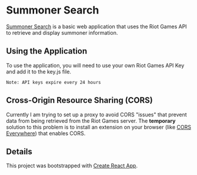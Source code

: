 # Summoner Search

[Summoner Search]( http://Puepis.github.io/lolsearcher) is a basic web application that uses the Riot Games API to
retrieve and display summoner information.

## Using the Application
To use the application, you will need to use your own Riot Games API Key and add it to the key.js file.

`Note: API keys expire every 24 hours`

## Cross-Origin Resource Sharing (CORS)
Currently I am trying to set up a proxy to avoid CORS "issues" that prevent data from being retrieved from the Riot Games server. The **temporary** solution to this problem is to install an extension on your browser (like [CORS Everywhere](https://addons.mozilla.org/en-CA/firefox/addon/cors-everywhere/)) that enables CORS.

## Details 
This project was bootstrapped with [Create React App](https://github.com/facebook/create-react-app).
